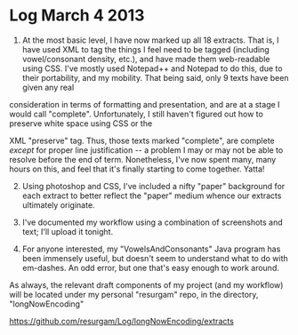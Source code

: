 # Log March 4 2013

1. At the most basic level, I have now marked up all 18 extracts. That is, I have used XML to tag the things I feel need to be tagged (including vowel/consonant density, etc.), and have made them web-readable using CSS. I've mostly used Notepad++ and Notepad to do this, due to their portability, and my mobility. That being said, only 9 texts have been given any real 

consideration in terms of formatting and presentation, and are at a stage I would call "complete". Unfortunately, I still haven't figured out how to preserve white space using CSS or the 

XML "preserve" tag. Thus, those texts marked "complete", are complete *except* for proper line justification -- a problem I may or may not be able to resolve before the end of term. Nonetheless, I've now spent many, many hours on this, and feel that it's finally starting to come together. Yatta!

2. Using photoshop and CSS, I've included a nifty "paper" background for each extract to better reflect the "paper" medium whence our extracts ultimately originate.

3. I've documented my workflow using a combination of screenshots and text; I'll upload it tonight. 

4. For anyone interested, my "VowelsAndConsonants" Java program has been immensely useful, but doesn't seem to understand what to do with em-dashes. An odd error, but one that's easy enough to work around.

As always, the relevant draft components of my project (and my workflow) will be located under my personal "resurgam" repo, in the directory, "longNowEncoding" 

https://github.com/resurgam/Log/longNowEncoding/extracts

